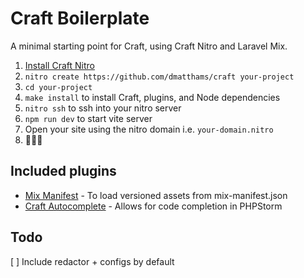 # Craft Boilerplate

A minimal starting point for Craft, using Craft Nitro and Laravel Mix.

1. [Install Craft Nitro](https://getnitro.sh)
2. `nitro create https://github.com/dmatthams/craft your-project`
3. `cd your-project`
4. `make install` to install Craft, plugins, and Node dependencies
5. `nitro ssh` to ssh into your nitro server
6. `npm run dev` to start vite server
7. Open your site using the nitro domain i.e. `your-domain.nitro`
8. 🌈🦄✨

## Included plugins

* [Mix Manifest](https://github.com/leowebguy/mix-manifest) - To load versioned assets from mix-manifest.json
* [Craft Autocomplete](https://github.com/nystudio107/craft-autocomplete) - Allows for code completion in PHPStorm

## Todo

[ ] Include redactor + configs by default